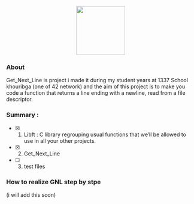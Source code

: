 
<p align="center">
    <img src="https://i.imgur.com/jm1e5Hk.jpg" height="130">
</p>

### About 
Get_Next_Line is project i made it during my student years at 1337 School khouribga (one of 42 network) and the aim of this project is to make you code a function that returns a line ending with a newline, read from a file descriptor.

### Summary :

- [x] 01. Libft : C library regrouping usual functions that we’ll be allowed to use in all your other projects.
- [x] 02. Get_Next_Line
- [ ] 03. test files 

### How to realize GNL step by stpe 

(i will add this soon)
